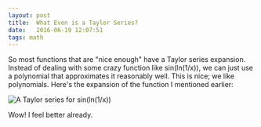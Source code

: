 ```yaml
---
layout: post
title:  What Even is a Taylor Series?  
date:   2016-06-19 12:07:51
tags: math
---
```


So most functions that are "nice enough" have a Taylor series expansion. Instead of dealing with some crazy function like sin(ln(1/x)), we can just use a polynomial that approximates it reasonably well. This is nice; we like polynomials. Here's the expansion of the function I mentioned earlier:

![A Taylor series for sin(ln(1/x))](http://www4b.wolframalpha.com/Calculate/MSP/MSP162420cgi1a4101eb3h200005bbff208a20hei2c?MSPStoreType=image/gif&s=64 "A complicated mess")

Wow! I feel better already.

